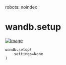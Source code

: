 robots: noindex

# wandb.setup

<!-- Insert buttons and diff -->


[![Image](https://www.tensorflow.org/images/GitHub-Mark-32px.png)](https://www.github.com/wandb/client/tree/master/wandb/sdk/wandb_setup.py#L262-L264)





<pre class="devsite-click-to-copy prettyprint lang-py tfo-signature-link">
<code>wandb.setup(
    settings=None
)
</code></pre>



<!-- Placeholder for "Used in" -->
